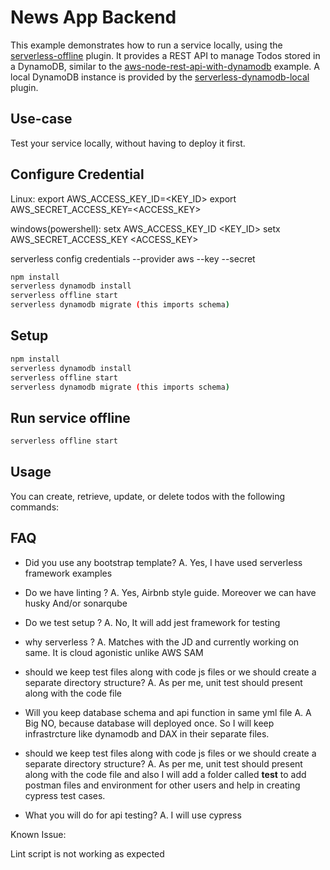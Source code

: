 # News App Backend

This example demonstrates how to run a service locally, using the
[serverless-offline](https://github.com/dherault/serverless-offline) plugin. It
provides a REST API to manage Todos stored in a DynamoDB, similar to the
[aws-node-rest-api-with-dynamodb](https://github.com/serverless/examples/tree/master/aws-node-rest-api-with-dynamodb)
example. A local DynamoDB instance is provided by the
[serverless-dynamodb-local](https://github.com/99xt/serverless-dynamodb-local)
plugin.

## Use-case

Test your service locally, without having to deploy it first.

## Configure Credential
Linux:
export AWS_ACCESS_KEY_ID=<KEY_ID>
export AWS_SECRET_ACCESS_KEY=<ACCESS_KEY>

windows(powershell):
setx AWS_ACCESS_KEY_ID <KEY_ID>
setx AWS_SECRET_ACCESS_KEY <ACCESS_KEY>

serverless config credentials --provider aws --key <KEY> --secret <secret>

```bash
npm install
serverless dynamodb install
serverless offline start
serverless dynamodb migrate (this imports schema)
```

## Setup

```bash
npm install
serverless dynamodb install
serverless offline start
serverless dynamodb migrate (this imports schema)
```

## Run service offline

```bash
serverless offline start
```

## Usage

You can create, retrieve, update, or delete todos with the following commands:


## FAQ

- Did you use any bootstrap template?
A.  Yes, I have used serverless framework examples

- Do we have linting ?
A.  Yes, Airbnb style guide. Moreover we can have husky And/or sonarqube

- Do we test setup ?
A.  No, It will add jest framework for testing

- why serverless ?
A.  Matches with the JD and currently working on same. It is cloud agonistic unlike AWS SAM

- should we keep test files along with code js files or we should create a separate directory structure?
A.  As per me, unit test should present along with the code file

- Will you keep database schema and api function in same yml file
A.  A Big NO, because database will deployed once. So I will keep infrastrcture like dynamodb and DAX in their separate files.

- should we keep test files along with code js files or we should create a separate directory structure?
A.  As per me, unit test should present along with the code file and also I will add a folder called __test__ to add postman files and environment for other users and help in creating  cypress test cases.

- What you will do for api testing?
A.  I will use cypress

Known Issue:

Lint script is not working as expected

